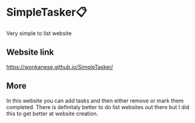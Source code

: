 # SimpleTasker📋
Very simple to list website
## Website link
https://wonkanese.github.io/SimpleTasker/
## More
In this website you can add tasks and then either remove or mark them completed.
There is definitaly better to do list websites out there but I did this to get better at
website creation.
